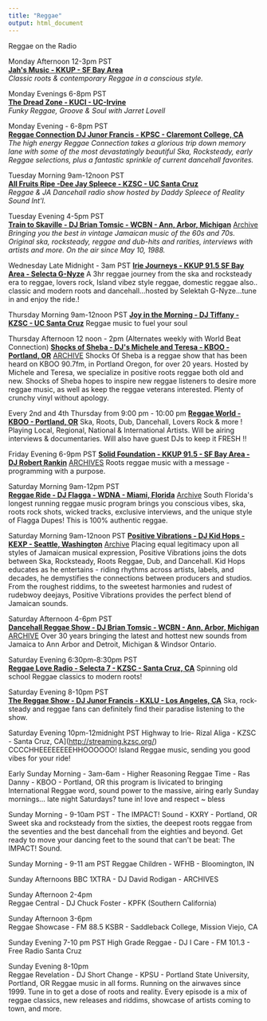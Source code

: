 ```yaml
---
title: "Reggae"
output: html_document
---
```


Reggae on the Radio



Monday Afternoon 12-3pm PST  
[**Jah's Music - KKUP - SF Bay Area**](https://kkup.org/)  
*Classic roots & contemporary Reggae in a conscious style.*

Monday Evenings 6-8pm PST  
[**The Dread Zone - KUCI - UC-Irvine**](https://kuci.org/wp/shows/the-dread-zone/)  
*Funky Reggae, Groove & Soul with Jarret Lovell*

Monday Evening - 6-8pm PST  
[**Reggae Connection DJ Junor Francis - KPSC - Claremont College, CA**](https://kspc.org/listen/)  
*The high energy Reggae Connection takes a glorious trip down memory lane with some of the most devastatingly beautiful Ska, Rocksteady, early Reggae selections, plus a fantastic sprinkle of current dancehall favorites.*

Tuesday Morning 9am-12noon PST  
[**All Fruits Ripe -Dee Jay Spleece - KZSC - UC Santa Cruz**](https://www.kzsc.org/listen/)  
*Reggae & JA Dancehall radio show hosted by Daddy Spleece of Reality Sound Int'l.*

Tuesday Evening 4-5pm PST  
[**Train to Skaville - DJ Brian Tomsic - WCBN - Ann, Arbor, Michigan**](www.wcbn.org)  [Archive](http://www.traintoskaville.org/thoughtconduit/archives?grid=9)
*Bringing you the best in vintage Jamaican music of the 60s and 70s.  Original ska, rocksteady, reggae and dub-hits and rarities, interviews with artists and more.  On the air since May 10, 1988.*  
 
Wednesday Late  Midnight - 3am PST
[**Irie Journeys - KKUP 91.5 SF Bay Area - Selecta G-Nyze**](https://kkup.org/listen-online/)
A 3hr reggae journey from the ska and rocksteady era to reggae, lovers rock, Island vibez style reggae, domestic reggae also.. classic and modern roots and dancehall...hosted by Selektah G-Nyze...tune in and enjoy the ride.!

Thursday Morning 9am-12noon PST
[**Joy in the Morning - DJ Tiffany - KZSC - UC Santa Cruz**](https://www.kzsc.org/listen/)
Reggae music to fuel your soul

Thursday Afternoon 12 noon - 2pm (Alternates weekly with World Beat Connection)
[**Shocks of Sheba - DJ's Michele and Teresa - KBOO - Portland, OR**](https://kboo.fm/listen-now) [ARCHIVE](https://spinitron.com/KBOO/show/47396/Shocks-of-Sheba)
Shocks Of Sheba is a reggae show that has been heard on KBOO 90.7fm, in Portland Oregon, for over 20 years. Hosted by Michele and Teresa, we specialize in positive roots reggae both old and new. Shocks of Sheba hopes to inspire new reggae listeners to desire more reggae music, as well as keep the reggae veterans interested. Plenty of crunchy vinyl without apology.

Every 2nd and 4th Thursday from 9:00 pm - 10:00 pm
[**Reggae World - KBOO - Portland, OR**](https://kboo.fm/listen-now) 
Ska, Roots, Dub, Dancehall, Lovers Rock & more ! Playing Local, Regional, National & International Artists. Will be airing interviews & documentaries. Will also have guest DJs to keep it FRESH !!

Friday Evening 6-9pm PST
[**Solid Foundation - KKUP 91.5 - SF Bay Area - DJ Robert Rankin**](https://kkup.org/listen-online/)   [ARCHIVES](https://soundcloud.com/dj-robert-rankin)
Roots reggae music with a message - programming with a purpose.

Saturday Morning 9am-12pm PST  
[**Reggae Ride - DJ Flagga - WDNA - Miami, Florida**](https://wdna.org/listen/) [Archive](https://www.mixcloud.com/WDNARadio/)
South Florida's longest running reggae music program brings you conscious vibes, ska, roots rock shots, wicked tracks, exclusive interviews, and the unique style of Flagga Dupes!  This is 100% authentic reggae.

Saturday Morning 9am-12noon PST 
[**Positive Vibrations - DJ Kid Hops - KEXP - Seattle, Washington**](https://www.kexp.org/listen/) [Archive](https://www.kexp.org/archive/)
Placing equal legitimacy upon all styles of Jamaican musical expression, Positive Vibrations joins the dots between Ska, Rocksteady, Roots Reggae, Dub, and Dancehall. Kid Hops educates as he entertains - riding rhythms across artists, labels, and decades, he demystifies the connections between producers and studios. From the roughest riddims, to the sweetest harmonies and rudest of rudebwoy deejays, Positive Vibrations provides the perfect blend of Jamaican sounds.

Saturday Afternoon 4-6pm PST  
[**Dancehall Reggae Show - DJ Brian Tomsic - WCBN - Ann, Arbor, Michigan**](http://www.wcbn.org/listen) [ARCHIVE](http://www.dancehallreggae.org/thoughtconduit/archives?grid=16)
Over 30 years bringing the latest and hottest new sounds from Jamaica to Ann Arbor and Detroit, Michigan & Windsor Ontario.

Saturday Evening 6:30pm-8:30pm PST  
[**Reggae Love Radio - Selecta 7 - KZSC - Santa Cruz, CA**](http://streaming.kzsc.org/)
Spinning old school Reggae classics to modern roots!

Saturday Evening 8-10pm PST  
[**The Reggae Show - DJ Junor Francis - KXLU - Los Angeles, CA**](https://kxlu.com/)
Ska, rock-steady and reggae fans can definitely find their paradise listening to the show.

Saturday Evening 10pm-12midnight PST
Highway to Irie-  Rizal Aliga  - KZSC - Santa Cruz, CA](http://streaming.kzsc.org/)
CCCCHHEEEEEEEEHHOOOOOO! Island Reggae music, sending you good vibes for your ride!

Early Sunday Morning - 3am-6am - Higher Reasoning Reggae Time - Ras Danny - KBOO - Portland, OR 
this program is livicated to bringing International Reggae word, sound power to the massive, airing early Sunday mornings...  late night Saturdays? tune in! love and respect ~ bless 

Sunday Morning - 9-10am PST - The IMPACT! Sound - KXRY - Portland, OR
Sweet ska and rocksteady from the sixties, the deepest roots reggae from the seventies and the best dancehall from the eighties and beyond.  Get ready to move your dancing feet to the sound that can't be beat: The IMPACT! Sound.

Sunday Morning - 9-11 am PST 
Reggae Children - WFHB - Bloomington, IN

Sunday Afternoons 
BBC 1XTRA - DJ David Rodigan - ARCHIVES

Sunday Afternoon 2-4pm  
Reggae Central - DJ Chuck Foster - KPFK (Southern California)

Sunday Afternoon 3-6pm  
Reggae Showcase - FM 88.5 KSBR - Saddleback College, Mission Viejo, CA 

Sunday Evening 7-10 pm PST
High Grade Reggae - DJ I Care - FM 101.3 - Free Radio Santa Cruz 

Sunday Evening 8-10pm  
Reggae Revelation - DJ Short Change - KPSU - Portland State University, Portland, OR 
Reggae music in all forms. Running on the airwaves since 1999. Tune in to get a dose of roots and reality. Every episode is a mix of reggae classics, new releases and riddims, showcase of artists coming to town, and more.